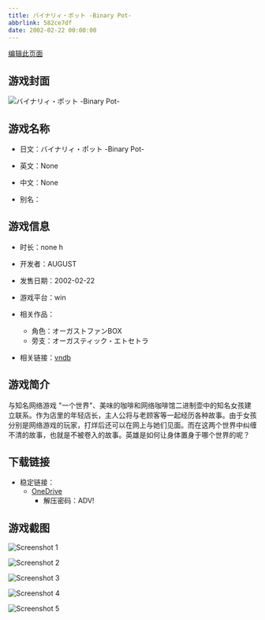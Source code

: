 ```yaml
---
title: バイナリィ・ポット -Binary Pot-
abbrlink: 582ce7df
date: 2002-02-22 00:00:00
---
```

[编辑此页面](https://github.com/ACG-3/ADV3-source/blob/main/source/_posts/games/%E3%83%90%E3%82%A4%E3%83%8A%E3%83%AA%E3%82%A3%E3%83%BB%E3%83%9D%E3%83%83%E3%83%88%20-Binary%20Pot-.md)

## 游戏封面

![バイナリィ・ポット -Binary Pot-](https://pan.timero.xyz/d/onedrive/img_lib_001/%E3%83%90%E3%82%A4%E3%83%8A%E3%83%AA%E3%82%A3%E3%83%BB%E3%83%9D%E3%83%83%E3%83%88%20-Binary%20Pot-_cover.avif)


## 游戏名称

- 日文：バイナリィ・ポット -Binary Pot-
- 英文：None
- 中文：None

- 别名：


## 游戏信息

- 时长：none h
- 开发者：AUGUST
- 发售日期：2002-02-22
- 游戏平台：win
- 相关作品：
   - 角色：オーガストファンBOX
   - 旁支：オーガスティック・エトセトラ

- 相关链接：[vndb](https://vndb.org/v166)


## 游戏简介

与知名网络游戏 "一个世界"、美味的咖啡和网络咖啡馆二进制壶中的知名女孩建立联系。作为店里的年轻店长，主人公将与老顾客等一起经历各种故事。由于女孩分别是网络游戏的玩家，打烊后还可以在网上与她们见面。而在这两个世界中纠缠不清的故事，也就是不被卷入的故事。英雄是如何让身体置身于哪个世界的呢？




## 下载链接

- 稳定链接：
    - [OneDrive](https://pan.timero.xyz/onedrive/adv_lib_001/%E3%83%90%E3%82%A4%E3%83%8A%E3%83%AA%E3%82%A3%E3%83%BB%E3%83%9D%E3%83%83%E3%83%88%20-Binary%20Pot-)
        - 解压密码：ADV!



## 游戏截图


![Screenshot 1](https://pan.timero.xyz/d/onedrive/img_lib_001/%E3%83%90%E3%82%A4%E3%83%8A%E3%83%AA%E3%82%A3%E3%83%BB%E3%83%9D%E3%83%83%E3%83%88%20-Binary%20Pot-_Screenshot_1.avif)

![Screenshot 2](https://pan.timero.xyz/d/onedrive/img_lib_001/%E3%83%90%E3%82%A4%E3%83%8A%E3%83%AA%E3%82%A3%E3%83%BB%E3%83%9D%E3%83%83%E3%83%88%20-Binary%20Pot-_Screenshot_2.avif)

![Screenshot 3](https://pan.timero.xyz/d/onedrive/img_lib_001/%E3%83%90%E3%82%A4%E3%83%8A%E3%83%AA%E3%82%A3%E3%83%BB%E3%83%9D%E3%83%83%E3%83%88%20-Binary%20Pot-_Screenshot_3.avif)

![Screenshot 4](https://pan.timero.xyz/d/onedrive/img_lib_001/%E3%83%90%E3%82%A4%E3%83%8A%E3%83%AA%E3%82%A3%E3%83%BB%E3%83%9D%E3%83%83%E3%83%88%20-Binary%20Pot-_Screenshot_4.avif)

![Screenshot 5](https://pan.timero.xyz/d/onedrive/img_lib_001/%E3%83%90%E3%82%A4%E3%83%8A%E3%83%AA%E3%82%A3%E3%83%BB%E3%83%9D%E3%83%83%E3%83%88%20-Binary%20Pot-_Screenshot_5.avif)

